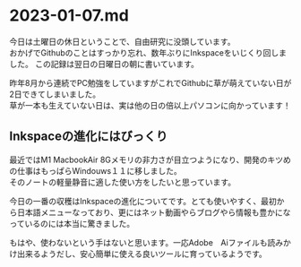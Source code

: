 # 2023-01-07.md

今日は土曜日の休日ということで、自由研究に没頭しています。  
おかげでGithubのことはすっかり忘れ、数年ぶりにInkspaceをいじくり回しました。
この記録は翌日の日曜日の朝に書いています。

昨年8月から連続でPC勉強をしていますがこれでGithubに草が萌えていない日が2日できてしまいました。  
草が一本も生えていない日は、実は他の日の倍以上パソコンに向かっています！

## Inkspaceの進化にはびっくり

最近ではM1 MacbookAir 8Gメモリの非力さが目立つようになり、開発のキツめの仕事はもっぱらWindouws１１に移しました。  
そのノートの軽量静音に適した使い方をしたいと思っています。

今日の一番の収穫はInkspaceの進化についてです。とても使いやすく、最初から日本語メニューなっており、更にはネット動画やらブログやら情報も豊かになっているのには本当に驚きました。

もはや、使わないという手はないと思います。一応Adobe　Aiファイルも読みかけ出来るようだし、安心簡単に使える良いツールに育っているようです。

